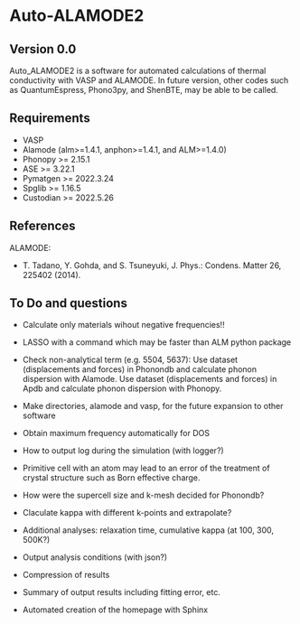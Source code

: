 Auto-ALAMODE2
=====================

Version 0.0
---------------

Auto_ALAMODE2 is a software for automated calculations of thermal conductivity with VASP and ALAMODE.
In future version, other codes such as QuantumEspress, Phono3py, and ShenBTE, may be able to be called.

Requirements
-------------

* VASP
* Alamode (alm>=1.4.1, anphon>=1.4.1, and ALM>=1.4.0)
* Phonopy   >= 2.15.1
* ASE       >= 3.22.1
* Pymatgen  >= 2022.3.24
* Spglib    >= 1.16.5
* Custodian >= 2022.5.26


References
-----------

ALAMODE:

- T. Tadano, Y. Gohda, and S. Tsuneyuki, J. Phys.: Condens. Matter 26, 225402 (2014).


To Do and questions
--------------------

* Calculate only materials wihout negative frequencies!!
* LASSO with a command which may be faster than ALM python package
* Check non-analytical term (e.g. 5504, 5637): 
Use dataset (displacements and forces) in Phonondb and calculate phonon dispersion with Alamode.
Use dataset (displacements and forces) in Apdb and calculate phonon dispersion with Phonopy.
* Make directories, alamode and vasp, for the future expansion to other software
* Obtain maximum frequency automatically for DOS
* How to output log during the simulation (with logger?)
* Primitive cell with an atom may lead to an error of the treatment of crystal structure 
such as Born effective charge.
* How were the supercell size and k-mesh decided for Phonondb?
* Claculate kappa with different k-points and extrapolate?
* Additional analyses: relaxation time, cumulative kappa (at 100, 300, 500K?)
* Output analysis conditions (with json?)
* Compression of results

* Summary of output results including fitting error, etc.

* Automated creation of the homepage with Sphinx

